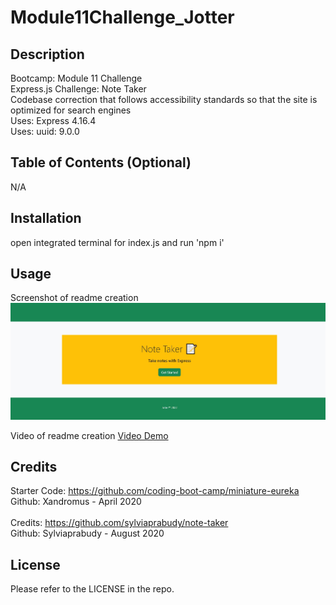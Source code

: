 # Module11Challenge_Jotter

## Description

Bootcamp: Module 11 Challenge <br />
Express.js Challenge: Note Taker <br />
Codebase correction that follows accessibility standards so that the site is optimized for search engines <br />
Uses: Express 4.16.4 <br />
Uses: uuid: 9.0.0<br />

## Table of Contents (Optional)

N/A

## Installation

open integrated terminal for index.js and run 'npm i'

## Usage
Screenshot of readme creation
![alt text](./public/assets/note_taker.jpg)

Video of readme creation
[Video Demo](https://drive.google.com/file/d/1LR-LE2jLxAWdIVz5FXwvI7VLaUuMgsZH/view)

## Credits

Starter Code: https://github.com/coding-boot-camp/miniature-eureka <br />
Github: Xandromus - April 2020
<br /><br />
Credits: https://github.com/sylviaprabudy/note-taker <br />
Github: Sylviaprabudy - August 2020
## License

Please refer to the LICENSE in the repo.